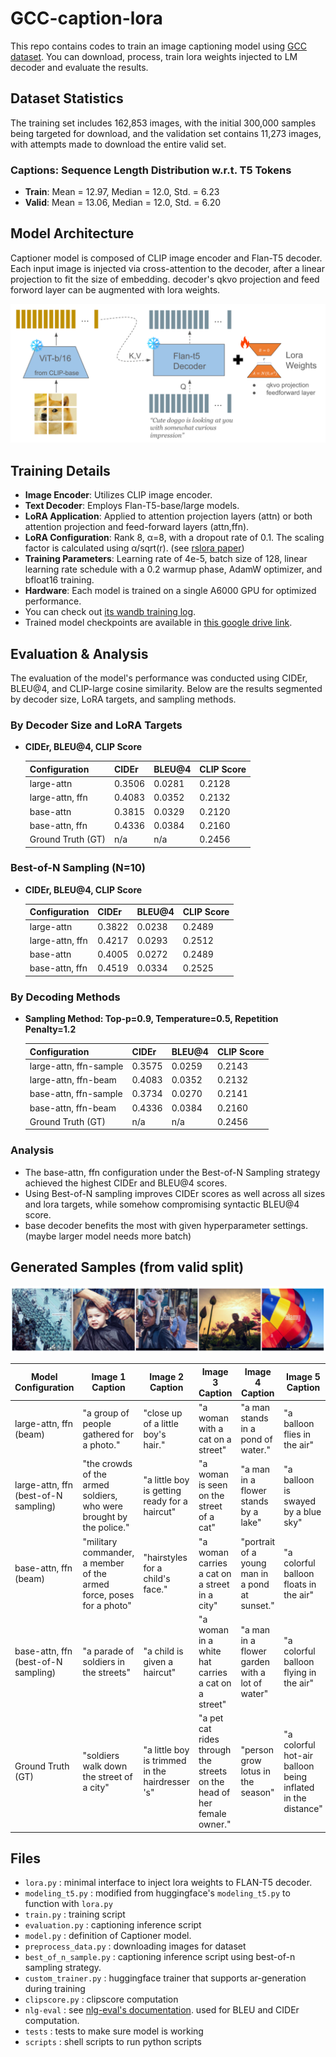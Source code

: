 # GCC-caption-lora
This repo contains codes to train an image captioning model using [GCC dataset](https://ai.google.com/research/ConceptualCaptions). You can download, process, train lora weights injected to LM decoder and evaluate the results.

## Dataset Statistics

The training set includes 162,853 images, with the initial 300,000 samples being targeted for download, and the validation set contains 11,273 images, with attempts made to download the entire valid set. 

### Captions: Sequence Length Distribution w.r.t. T5 Tokens

- **Train**: Mean = 12.97, Median = 12.0, Std. = 6.23
- **Valid**: Mean = 13.06, Median = 12.0, Std. = 6.20

## Model Architecture
Captioner model is composed of CLIP image encoder and Flan-T5 decoder. Each input image is injected via cross-attention to the decoder, after a linear projection to fit the size of embedding. decoder's qkvo projection and feed forword layer can be augmented with lora weights.

![image](architecture.png)

## Training Details

- **Image Encoder**: Utilizes CLIP image encoder.
- **Text Decoder**: Employs Flan-T5-base/large models.
- **LoRA Application**: Applied to attention projection layers (attn) or both attention projection and feed-forward layers (attn,ffn).
- **LoRA Configuration**: Rank 8, α=8, with a dropout rate of 0.1. The scaling factor is calculated using α/sqrt(r). (see [rslora paper](https://arxiv.org/abs/2312.03732))
- **Training Parameters**: Learning rate of 4e-5, batch size of 128, linear learning rate schedule with a 0.2 warmup phase, AdamW optimizer, and bfloat16 training.
- **Hardware**: Each model is trained on a single A6000 GPU for optimized performance.
- You can check out [its wandb training log](https://wandb.ai/lucas01/GCC-caption?workspace=user-lucas01).
- Trained model checkpoints are available in [this google drive link](https://drive.google.com/drive/folders/1t1oFKf3wKGXQTZa3sMgMhwT_WcAobwFh?usp=sharing).

## Evaluation & Analysis

The evaluation of the model's performance was conducted using CIDEr, BLEU@4, and CLIP-large cosine similarity. Below are the results segmented by decoder size, LoRA targets, and sampling methods.

### By Decoder Size and LoRA Targets

- **CIDEr, BLEU@4, CLIP Score**
  
  | Configuration      | CIDEr   | BLEU@4 | CLIP Score |
  |--------------------|---------|--------|------------|
  | large-attn         | 0.3506  | 0.0281 | 0.2128     |
  | large-attn, ffn    | 0.4083  | 0.0352 | 0.2132     |
  | base-attn          | 0.3815  | 0.0329 | 0.2120     |
  | base-attn, ffn     | 0.4336  | 0.0384 | 0.2160     |
  | Ground Truth (GT)  | n/a     | n/a    | 0.2456     |

### Best-of-N Sampling (N=10)

- **CIDEr, BLEU@4, CLIP Score**
  
  | Configuration      | CIDEr   | BLEU@4 | CLIP Score |
  |--------------------|---------|--------|------------|
  | large-attn         | 0.3822  | 0.0238 | 0.2489     |
  | large-attn, ffn    | 0.4217  | 0.0293 | 0.2512     |
  | base-attn          | 0.4005  | 0.0272 | 0.2489     |
  | base-attn, ffn     | 0.4519  | 0.0334 | 0.2525     |

### By Decoding Methods

- **Sampling Method: Top-p=0.9, Temperature=0.5, Repetition Penalty=1.2**
  
  | Configuration                | CIDEr   | BLEU@4 | CLIP Score |
  |------------------------------|---------|--------|------------|
  | large-attn, ffn-sample       | 0.3575  | 0.0259 | 0.2143     |
  | large-attn, ffn-beam         | 0.4083  | 0.0352 | 0.2132     |
  | base-attn, ffn-sample        | 0.3734  | 0.0270 | 0.2141     |
  | base-attn, ffn-beam          | 0.4336  | 0.0384 | 0.2160     |
  | Ground Truth (GT)            | n/a     | n/a    | 0.2456     |

### Analysis

- The base-attn, ffn configuration under the Best-of-N Sampling strategy achieved the highest CIDEr and BLEU@4 scores.
- Using Best-of-N sampling improves CIDEr scores as well across all sizes and lora targets, while somehow compromising syntactic BLEU@4 score.
- base decoder benefits the most with given hyperparameter settings. (maybe larger model needs more batch)

## Generated Samples (from valid split)

![image](captioner_sample.png)

| Model Configuration                        | Image 1 Caption                                     | Image 2 Caption                          | Image 3 Caption                        | Image 4 Caption                         | Image 5 Caption                                       |
|--------------------------------------------|-----------------------------------------------------|-----------------------------------------|---------------------------------------|----------------------------------------|-------------------------------------------------------|
| large-attn, ffn (beam)                     | "a group of people gathered for a photo."           | "close up of a little boy's hair."      | "a woman with a cat on a street"      | "a man stands in a pond of water."      | "a balloon flies in the air"                   |
| large-attn, ffn (best-of-N sampling)       | "the crowds of the armed soldiers, who were brought by the police." | "a little boy is getting ready for a haircut" | "a woman is seen on the street of a cat" | "a man in a flower stands by a lake" | "a balloon is swayed by a blue sky" |
| base-attn, ffn (beam)                      | "military commander, a member of the armed force, poses for a photo"               | "hairstyles for a child's face."            | "a woman carries a cat on a street in a city" | "portrait of a young man in a pond at sunset." | "a colorful balloon floats in the air"                |
| base-attn, ffn (best-of-N sampling)        | "a parade of soldiers in the streets"           | "a child is given a haircut" | "a woman in a white hat carries a cat on a street" | "a man in a flower garden with a lot of water" | "a colorful balloon flying in the air" |
| Ground Truth (GT)                          | "soldiers walk down the street of a city"           | "a little boy is trimmed in the hairdresser 's" | "a pet cat rides through the streets on the head of her female owner." | "person grow lotus in the season" | "a colorful hot-air balloon being inflated in the distance" |

## Files

- ```lora.py``` : minimal interface to inject lora weights to FLAN-T5 decoder.
- ```modeling_t5.py``` : modified from huggingface's ```modeling_t5.py``` to function with ```lora.py```
- ```train.py``` : training script
- ```evaluation.py``` : captioning inference script
- ```model.py``` : definition of Captioner model.
- ```preprocess_data.py``` : downloading images for dataset
- ```best_of_n_sample.py``` : captioning inference script using best-of-n sampling strategy.
- ```custom_trainer.py``` : huggingface trainer that supports ar-generation during training
- ```clipscore.py``` : clipscore computation
- ```nlg-eval``` : see [nlg-eval's documentation](https://github.com/Maluuba/nlg-eval). used for BLEU and CIDEr computation. 
- ```tests``` : tests to make sure model is working
- ```scripts``` : shell scripts to run python scripts